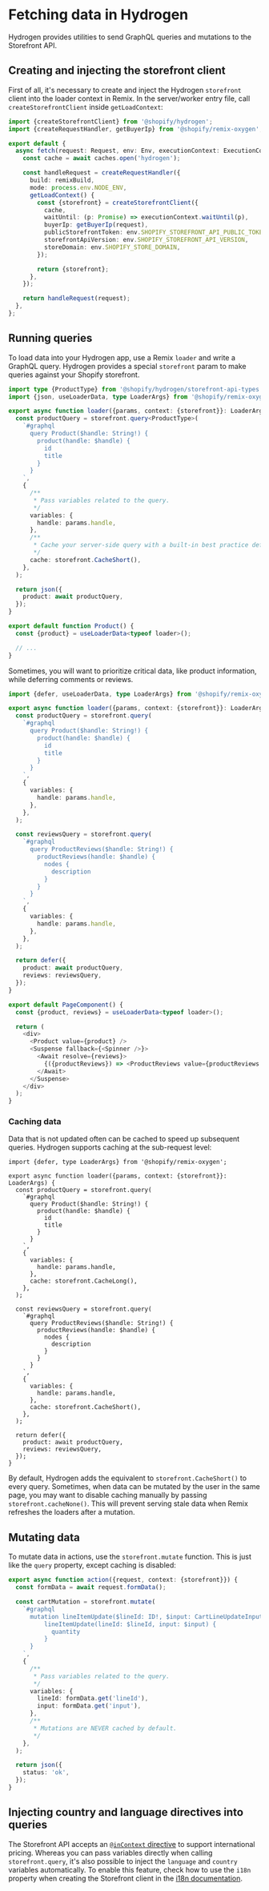 # Fetching data in Hydrogen

Hydrogen provides utilities to send GraphQL queries and mutations to the Storefront API.

## Creating and injecting the storefront client

First of all, it's necessary to create and inject the Hydrogen `storefront` client into the loader context in Remix. In the server/worker entry file, call `createStorefrontClient` inside `getLoadContext`:

```ts
import {createStorefrontClient} from '@shopify/hydrogen';
import {createRequestHandler, getBuyerIp} from '@shopify/remix-oxygen';

export default {
  async fetch(request: Request, env: Env, executionContext: ExecutionContext) {
    const cache = await caches.open('hydrogen');

    const handleRequest = createRequestHandler({
      build: remixBuild,
      mode: process.env.NODE_ENV,
      getLoadContext() {
        const {storefront} = createStorefrontClient({
          cache,
          waitUntil: (p: Promise) => executionContext.waitUntil(p),
          buyerIp: getBuyerIp(request),
          publicStorefrontToken: env.SHOPIFY_STOREFRONT_API_PUBLIC_TOKEN,
          storefrontApiVersion: env.SHOPIFY_STOREFRONT_API_VERSION,
          storeDomain: env.SHOPIFY_STORE_DOMAIN,
        });

        return {storefront};
      },
    });

    return handleRequest(request);
  },
};
```

## Running queries

To load data into your Hydrogen app, use a Remix `loader` and write a GraphQL query. Hydrogen provides a special `storefront` param to make queries against your Shopify storefront.

```ts
import type {ProductType} from '@shopify/hydrogen/storefront-api-types';
import {json, useLoaderData, type LoaderArgs} from '@shopify/remix-oxygen';

export async function loader({params, context: {storefront}}: LoaderArgs) {
  const productQuery = storefront.query<ProductType>(
    `#graphql
      query Product($handle: String!) {
        product(handle: $handle) {
          id
          title
        }
      }
    `,
    {
      /**
       * Pass variables related to the query.
       */
      variables: {
        handle: params.handle,
      },
      /**
       * Cache your server-side query with a built-in best practice default (SWR).
       */
      cache: storefront.CacheShort(),
    },
  );

  return json({
    product: await productQuery,
  });
}

export default function Product() {
  const {product} = useLoaderData<typeof loader>();

  // ...
}
```

Sometimes, you will want to prioritize critical data, like product information, while deferring comments or reviews.

```ts
import {defer, useLoaderData, type LoaderArgs} from '@shopify/remix-oxygen';

export async function loader({params, context: {storefront}}: LoaderArgs) {
  const productQuery = storefront.query(
    `#graphql
      query Product($handle: String!) {
        product(handle: $handle) {
          id
          title
        }
      }
    `,
    {
      variables: {
        handle: params.handle,
      },
    },
  );

  const reviewsQuery = storefront.query(
    `#graphql
      query ProductReviews($handle: String!) {
        productReviews(handle: $handle) {
          nodes {
            description
          }
        }
      }
    `,
    {
      variables: {
        handle: params.handle,
      },
    },
  );

  return defer({
    product: await productQuery,
    reviews: reviewsQuery,
  });
}

export default PageComponent() {
  const {product, reviews} = useLoaderData<typeof loader>();

  return (
    <div>
      <Product value={product} />
      <Suspense fallback={<Spinner />}>
        <Await resolve={reviews}>
          {({productReviews}) => <ProductReviews value={productReviews.nodes}>}
        </Await>
      </Suspense>
    </div>
  );
}
```

### Caching data

Data that is not updated often can be cached to speed up subsequent queries. Hydrogen supports caching at the sub-request level:

```tsx
import {defer, type LoaderArgs} from '@shopify/remix-oxygen';

export async function loader({params, context: {storefront}}: LoaderArgs) {
  const productQuery = storefront.query(
    `#graphql
      query Product($handle: String!) {
        product(handle: $handle) {
          id
          title
        }
      }
    `,
    {
      variables: {
        handle: params.handle,
      },
      cache: storefront.CacheLong(),
    },
  );

  const reviewsQuery = storefront.query(
    `#graphql
      query ProductReviews($handle: String!) {
        productReviews(handle: $handle) {
          nodes {
            description
          }
        }
      }
    `,
    {
      variables: {
        handle: params.handle,
      },
      cache: storefront.CacheShort(),
    },
  );

  return defer({
    product: await productQuery,
    reviews: reviewsQuery,
  });
}
```

By default, Hydrogen adds the equivalent to `storefront.CacheShort()` to every query. Sometimes, when data can be mutated by the user in the same page, you may want to disable caching manually by passing `storefront.cacheNone()`. This will prevent serving stale data when Remix refreshes the loaders after a mutation.

## Mutating data

To mutate data in actions, use the `storefront.mutate` function. This is just like the `query` property, except caching is disabled:

```ts
export async function action({request, context: {storefront}}) {
  const formData = await request.formData();

  const cartMutation = storefront.mutate(
    `#graphql
      mutation lineItemUpdate($lineId: ID!, $input: CartLineUpdateInput!) {
          lineItemUpdate(lineId: $lineId, input: $input) {
            quantity
          }
      }
    `,
    {
      /**
       * Pass variables related to the query.
       */
      variables: {
        lineId: formData.get('lineId'),
        input: formData.get('input'),
      },
      /**
       * Mutations are NEVER cached by default.
       */
    },
  );

  return json({
    status: 'ok',
  });
}
```

## Injecting country and language directives into queries

The Storefront API accepts an [`@inContext` directive](https://shopify.dev/custom-storefronts/internationalization/international-pricing) to support international pricing. Whereas you can pass variables directly when calling `storefront.query`, it's also possible to inject the `language` and `country` variables automatically. To enable this feature, check how to use the `i18n` property when creating the Storefront client in the [i18n documentation](./i18n.md).
